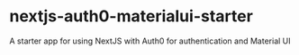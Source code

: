 # nextjs-auth0-materialui-starter
A starter app for using NextJS with Auth0 for authentication and Material UI
